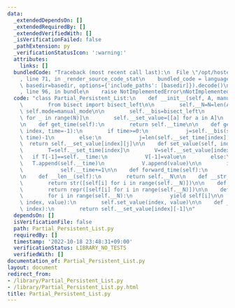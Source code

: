 ```yaml
---
data:
  _extendedDependsOn: []
  _extendedRequiredBy: []
  _extendedVerifiedWith: []
  _isVerificationFailed: false
  _pathExtension: py
  _verificationStatusIcon: ':warning:'
  attributes:
    links: []
  bundledCode: "Traceback (most recent call last):\n  File \"/opt/hostedtoolcache/Python/3.10.8/x64/lib/python3.10/site-packages/onlinejudge_verify/documentation/build.py\"\
    , line 71, in _render_source_code_stat\n    bundled_code = language.bundle(stat.path,\
    \ basedir=basedir, options={'include_paths': [basedir]}).decode()\n  File \"/opt/hostedtoolcache/Python/3.10.8/x64/lib/python3.10/site-packages/onlinejudge_verify/languages/python.py\"\
    , line 96, in bundle\n    raise NotImplementedError\nNotImplementedError\n"
  code: "class Partial_Persistent_List:\n    def __init__(self, A, manual_mode=False):\n\
    \        from bisect import bisect_left\n\n        self.__N=N=len(A)\n       \
    \ self.mode=manual_mode\n\n        self.__bis=bisect_left\n        self.__set_time=[[-1]\
    \ for _ in range(N)]\n        self.__set_value=[[a] for a in A]\n        self.__time=0\n\
    \n    def get_time(self):\n        return self.__time\n\n    def get_value(self,\
    \ index, time=-1):\n        if time>=0:\n            j=self.__bis(self.__set_time[index],\
    \ time)-1\n        else:\n            j=len(self.__set_time[index])-1\n      \
    \  return self.__set_value[index][j]\n\n    def set_value(self, index, value):\n\
    \        T=self.__set_time[index]\n        V=self.__set_value[index]\n\n     \
    \   if T[-1]==self.__time:\n            V[-1]=value\n        else:\n         \
    \   T.append(self.__time)\n            V.append(value)\n\n        if not self.mode:\n\
    \            self.__time+=1\n\n    def forward_time(self):\n        self.__time+=1\n\
    \n    def __len__(self):\n        return self.__N\n\n    def __str__(self):\n\
    \        return str([self[i] for i in range(self.__N)])\n\n    def __repr__(self):\n\
    \        return repr([self[i] for i in range(self.__N)])\n\n    def __iter__(self):\n\
    \        for i in range(self.__N):\n            yield self[i]\n\n    def __setitem__(self,\
    \ index, value):\n        self.set_value(index, value)\n\n    def __getitem__(self,\
    \ index):\n        return self.__set_value[index][-1]\n"
  dependsOn: []
  isVerificationFile: false
  path: Partial_Persistent_List.py
  requiredBy: []
  timestamp: '2022-10-18 23:48:31+09:00'
  verificationStatus: LIBRARY_NO_TESTS
  verifiedWith: []
documentation_of: Partial_Persistent_List.py
layout: document
redirect_from:
- /library/Partial_Persistent_List.py
- /library/Partial_Persistent_List.py.html
title: Partial_Persistent_List.py
---
```


